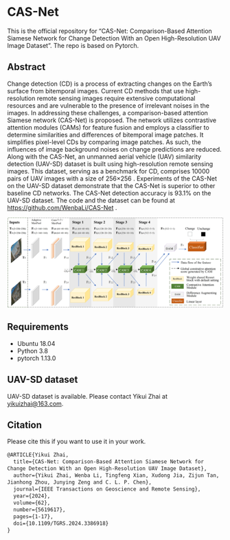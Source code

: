 # CAS-Net

This is the official repository for “CAS-Net: Comparison-Based Attention Siamese Network for Change Detection With an Open High-Resolution UAV Image Dataset”. The repo is based on Pytorch.

## Abstract

Change detection (CD) is a process of extracting changes on the Earth’s surface from bitemporal images. Current CD methods that use high-resolution remote sensing images require extensive computational resources and are vulnerable to the presence of irrelevant noises in the images. In addressing these challenges, a comparison-based attention Siamese network (CAS-Net) is proposed. The network utilizes contrastive attention modules (CAMs) for feature fusion and employs a classifier to determine similarities and differences of bitemporal image patches. It simplifies pixel-level CDs by comparing image patches. As such, the influences of image background noises on change predictions are reduced. Along with the CAS-Net, an unmanned aerial vehicle (UAV) similarity detection (UAV-SD) dataset is built using high-resolution remote sensing images. This dataset, serving as a benchmark for CD, comprises 10000 pairs of UAV images with a size of 256×256 . Experiments of the CAS-Net on the UAV-SD dataset demonstrate that the CAS-Net is superior to other baseline CD networks. The CAS-Net detection accuracy is 93.1% on the UAV-SD dataset. The code and the dataset can be found at https://github.com/WenbaLi/CAS-Net .

![framework](./CAS-Net.jpg)

## Requirements
- Ubuntu 18.04
- Python 3.8
- pytorch 1.13.0
  

## UAV-SD dataset

UAV-SD dataset is available. Please contact Yikui Zhai at yikuizhai@163.com.


## Citation

Please cite this if you want to use it in your work.

```
@ARTICLE{Yikui Zhai,
  title={CAS-Net: Comparison-Based Attention Siamese Network for Change Detection With an Open High-Resolution UAV Image Dataset}, 
  author={Yikui Zhai, Wenba Li, Tingfeng Xian, Xudong Jia, Zijun Tan, Jianhong Zhou, Junying Zeng and C. L. P. Chen},
  journal={IEEE Transactions on Geoscience and Remote Sensing}, 
  year={2024},
  volume={62},
  number={5619617},
  pages={1-17},
  doi={10.1109/TGRS.2024.3386918}
}
```
